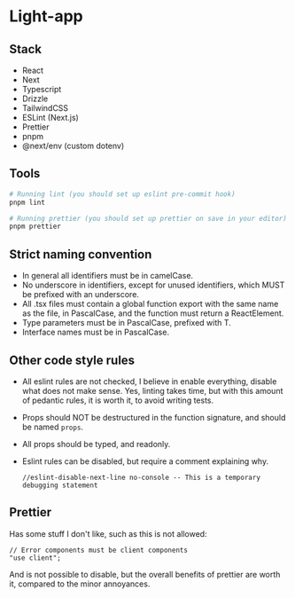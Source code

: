 # Light-app

## Stack

- React
- Next
- Typescript
- Drizzle
- TailwindCSS
- ESLint (Next.js)
- Prettier
- pnpm
- @next/env (custom dotenv)

## Tools

```bash
# Running lint (you should set up eslint pre-commit hook)
pnpm lint

# Running prettier (you should set up prettier on save in your editor)
pnpm prettier
```

## Strict naming convention

- In general all identifiers must be in camelCase.
- No underscore in identifiers, except for unused identifiers, which MUST be prefixed with an underscore.
- All .tsx files must contain a global function export with the same name as the file, in PascalCase, and the function must return a ReactElement.
- Type parameters must be in PascalCase, prefixed with T.
- Interface names must be in PascalCase.

## Other code style rules

- All eslint rules are not checked, I believe in enable everything, disable what does not make sense. Yes, linting takes time, but with this amount
of pedantic rules, it is worth it, to avoid writing tests.
- Props should NOT be destructured in the function signature, and should be named `props`.
- All props should be typed, and readonly.
- Eslint rules can be disabled, but require a comment explaining why.

  `//eslint-disable-next-line no-console -- This is a temporary debugging statement`

## Prettier
Has some stuff I don't like, such as this is not allowed:
```tsx
// Error components must be client components
"use client";
```
And is not possible to disable, but the overall benefits of prettier are worth it, compared to the minor annoyances.
